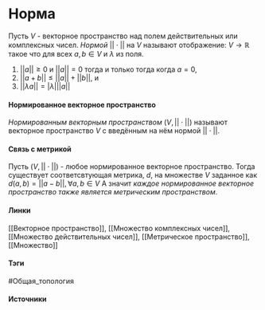 # Норма
Пусть $V$ - векторное пространство над полем действительных или комплексных чисел. *Нормой* $||\cdot||$ на $V$ называют отображение: $V\to\mathbb{R}$ такое что для всех $a,b\in V$ и $\lambda$ из поля.
1. $||a||\ge0$ и $||a||=0$ тогда и только тогда когда $a=0$,
2. $||a+b||\le||a||+||b||$, и
3. $||\lambda a||=|\lambda|||a||$

#### Нормированное векторное пространство
*Нормированным векторным пространством* $(V,||\cdot||)$ называют векторное пространство $V$ с введённым на нём нормой $||\cdot||$.

#### Связь с метрикой
Пусть $(V,||\cdot||)$ - любое нормированное векторное пространство. Тогда существует соответсвтующая метрика, $d$, на множестве $V$ заданное как $d(a,b)=||a-b||,\forall a,b\in V$
А значит *каждое нормированное векторное пространство также является метрическим пространством*.
#### Линки
 [[Векторное пространство]],
 [[Множество комплексных чисел]],
 [[Множество действительных чисел]],
 [[Метрическое пространство]],
 [[Множество]]

 
#### Тэги
 #Общая_топология 
#### Источники
 